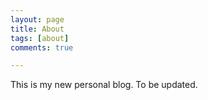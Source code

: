 ```yaml
---
layout: page
title: About
tags: [about]
comments: true

---
```


This is my new personal blog. To be updated.
